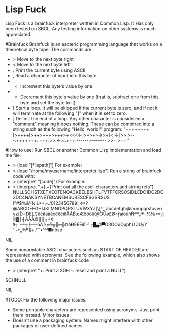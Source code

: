 # Lisp Fuck
Lisp Fuck is a brainfuck interpreter written in Common Lisp. It Has only been tested on SBCL. Any testing information on other systems is much appreciated.

#Brainfuck
Brainfuck is an esoteric programming language that works on a theoretical byte tape. The commands are:
- \> Move to the next byte right
- < Move to the next byte left
- . Print the current byte using ASCII
- , Read a character of input into this byte
- + Increment this byte's value by one
- - Decrement this byte's value by one (that is, subtract one from this byte and set the byte to it)
- [ Start a loop. It will be skipped if the current byte is zero, and if not it will terminate at the following "]" when it is set to zero.
- ] Delimit the end of a loop. Any other character is considered a "comment" meaning it does nothing.
These can be combined into a string such as the following "Hello, world!" program:
"++++++++[>++++[>++>+++>+++>+<<<<-]>+>+>->>+[<]<-]>>.>---.+++++++..+++.>>.<-.<.+++.------.--------.>>+.>++."

#How to use:
Run SBCL or another Common Lisp implementation and load the file:
- \> (load "[filepath]")
For example:
- \> (load "/home/myusername/interpreter.lisp")
Run a string of brainfuck code with:
- \> (interpret "[code]")
For example:
- \> (interpret ".+[.+] Print out all the ascii characters and string refs")
NULLSOHSTXETXEOTENQACKBELBSHTLFVTFFCRSOSIDLEDC1DC2DC3DC4NAKSYNETBCANEMSUBESCFSGSRSUS !"#$%&'(NIL*+,-./0123456789:;<=\>?@ABCDEFGHIJKLMNOPQRSTUVWXYZ[\\]^_`abcdefghijklmnopqrstuvwxyz{|}~DELÇüéâäàåçêëèïîìÄÅÉæÆôöòûùÿÖÜø£Ø×ƒáíóúñÑªº¿®¬½¼¡«»░▒▓│┤ÁÂÀ©╣║╗╝¢¥┐└┴┬├─┼ãÃ╚╔╩╦╠═╬¤ðÐÊËÈıÍÎÏ┘┌█▄¦Ì▀ÓßÔÒõÕµþÞÚÛÙýÝ¯´¬±‗¾¶§÷¸°¨•¹³²■nbsp

NIL

Some nonprintable ASCII characters such as START OF HEADER are represented with acronyms. See the following example, which also shows the use of a comment in brainfuck code
- \> (interpret "+. Print a SOH -. reset and print a NULL")

SOHNULL

NIL

#TODO:
Fix the following major issues:
 - Some printable characters are represented using acronyms. Just print them instead.
Minor issues:
 - Doesn't use a packaging system. Names might interfere with other packages or user-defined names.
